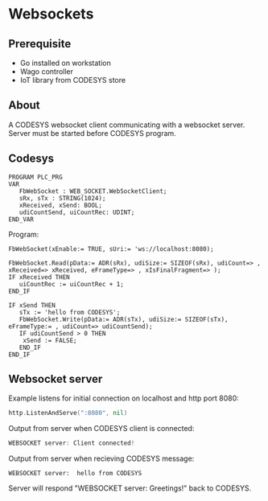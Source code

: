 # Websockets

## Prerequisite

* Go installed on workstation
* Wago controller&#x20;
* IoT library from CODESYS store

## About

A CODESYS websocket client communicating with a websocket server. Server must be started before CODESYS program.

## Codesys

```
PROGRAM PLC_PRG
VAR	
   FbWebSocket : WEB_SOCKET.WebSocketClient;
   sRx, sTx : STRING(1024);
   xReceived, xSend: BOOL;
   udiCountSend, uiCountRec: UDINT;  
END_VAR
```

Program:

```
FbWebSocket(xEnable:= TRUE, sUri:= 'ws://localhost:8080);

FbWebSocket.Read(pData:= ADR(sRx), udiSize:= SIZEOF(sRx), udiCount=> , xReceived=> xReceived, eFrameType=> , xIsFinalFragment=> );
IF xReceived THEN
   uiCountRec := uiCountRec + 1;
END_IF

IF xSend THEN
   sTx := 'hello from CODESYS';
   FbWebSocket.Write(pData:= ADR(sTx), udiSize:= SIZEOF(sTx), eFrameType:= , udiCount=> udiCountSend);
   IF udiCountSend > 0 THEN
	xSend := FALSE;
   END_IF
END_IF
```

## Websocket server&#x20;

Example listens for initial connection on localhost and http port 8080:

```go
http.ListenAndServe(":8080", nil)
```

Output from server when CODESYS client is connected:

```go
WEBSOCKET server: Client connected!
```

Output from server when recieving CODESYS message:&#x20;

```
WEBSOCKET server:  hello from CODESYS
```

Server will respond "WEBSOCKET server: Greetings!" back to CODESYS.
